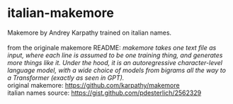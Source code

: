 # italian-makemore
Makemore by Andrey Karpathy trained on italian names. <br />
<br />
from the originale makemore README:
*makemore takes one text file as input, where each line is assumed to be one training thing, and generates more things like it. Under the hood, it is an autoregressive character-level language model, with a wide choice of models from bigrams all the way to a Transformer (exactly as seen in GPT).*
<br />
original makemore: https://github.com/karpathy/makemore <br />
italian names source: https://gist.github.com/pdesterlich/2562329
